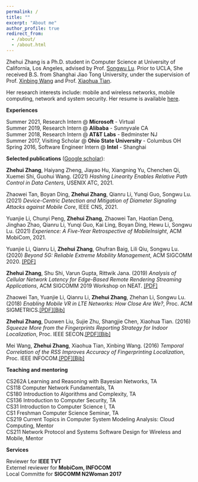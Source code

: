 ```yaml
---
permalink: /
title: ""
excerpt: "About me"
author_profile: true
redirect_from: 
  - /about/
  - /about.html
---
```


Zhehui Zhang is a Ph.D. student in Computer Science at University of California, Los Angeles, advised by Prof. [Songwu Lu](http://web.cs.ucla.edu/~slu/on_research.html). Prior to UCLA, She received B.S. from Shanghai Jiao Tong University, under the supervision of Prof. [Xinbing Wang](http://iwct.sjtu.edu.cn/Personal/xwang8/) and Prof. [Xiaohua Tian](http://iwct.sjtu.edu.cn/Personal/xtian/).

Her research interests include: mobile and wireless networks, mobile computing, network and system security. Her resume is available [here](http://zhehuizhang.github.io/files/Resume-Zhehui-Jan21.pdf).

**Experiences**

Summer 2021, Research Intern @ **Microsoft** - Virtual   
Summer 2019, Research Intern @ **Alibaba** - Sunnyvale CA   
Summer 2018, Research Intern @ **AT&T Labs** - Bedminster NJ  
Summer 2017, Visiting Scholar @ **Ohio State University** - Columbus OH  
Spring 2016, Software Engineer Intern @ **Intel** - Shanghai  

**Selected publications** ([Google scholar](https://scholar.google.com/citations?user=kYSsG4QAAAAJ)):

**Zhehui Zhang**, Haiyang Zheng, Jiayao Hu, Xiangning Yu, Chenchen Qi, Xuemei Shi, Guohui Wang. (2021) *Hashing Linearity Enables Relative Path Control in Data Centers*, USENIX ATC, 2021.

Zhaowei Tan, Boyan Ding, **Zhehui Zhang**, Qianru Li, Yunqi Guo, Songwu Lu. (2021) *Device-Centric Detection and Mitigation of Diameter Signaling Attacks against Mobile Core*, IEEE CNS, 2021.

Yuanjie Li, Chunyi Peng, **Zhehui Zhang**, Zhaowei Tan, Haotian Deng, Jinghao Zhao, Qianru Li, Yunqi Guo, Kai Ling, Boyan Ding, Hewu Li, Songwu Lu. (2021) *Experience: A Five-Year Retrospective of MobileInsight*, ACM MobiCom, 2021.

Yuanjie Li, Qianru Li, **Zhehui Zhang**, Ghufran Baig, Lili Qiu, Songwu Lu. (2020) *Beyond 5G: Reliable Extreme Mobility Management*, ACM SIGCOMM 2020. [[PDF]](http://zhehuizhang.github.io/files/sigcomm20.pdf)

**Zhehui Zhang**, Shu Shi, Varun Gupta, Rittwik Jana. (2019) *Analysis of Cellular Network Latency for Edge-Based Remote Rendering Streaming Applications*, ACM SIGCOMM 2019 Workshop on NEAT. [[PDF]](http://zhehuizhang.github.io/files/NEAT19_Zhang.pdf)

Zhaowei Tan, Yuanjie Li, Qianru Li, **Zhehui Zhang**, Zhehan Li, Songwu Lu. (2018) *Enabling Mobile VR in LTE Networks: How Close Are We?*, Proc. ACM SIGMETRICS.[[PDF]](http://zhehuizhang.github.io/files/sigmetrics18.pdf)[[Bib]](http://zhehuizhang.github.io/files/sigmetrics18.bib)

**Zhehui Zhang**, Duowen Liu, Sujie Zhu, Shangjie Chen, Xiaohua Tian. (2016) *Squeeze More from the Fingerprints Reporting Strategy for Indoor Localization*, Proc. IEEE SECON.[[PDF]](http://zhehuizhang.github.io/files/secon16.pdf)[[Bib]](http://zhehuizhang.github.io/files/secon16.bib)

Mei Wang, **Zhehui Zhang**, Xiaohua Tian, Xinbing Wang. (2016) *Temporal Correlation of the RSS Improves Accuracy of Fingerprinting Localization*, Proc. IEEE INFOCOM.[[PDF]](http://zhehuizhang.github.io/files/infocom16.pdf)[[Bib]](http://zhehuizhang.github.io/files/infocom16.bib)

**Teaching and mentoring**

CS262A Learning and Reasoning with Bayesian Networks, TA  
CS118 Computer Network Fundamentals, TA   
CS180 Introduction to Algorithms and Complexity, TA   
CS136 Introduction to Computer Security, TA  
CS31 Introduction to Computer Science I, TA   
CS1 Freshman Computer Science Seminar, TA    
CS219 Current Topics in Computer System Modeling Analysis: Cloud Computing, Mentor    
CS211 Network Protocol and Systems Software Design for Wireless and Mobile, Mentor

**Services**

Reviewer for **IEEE TVT**  
Externel reviewer for **MobiCom, INFOCOM**  
Local Committe for **SIGCOMM N2Woman 2017**  
